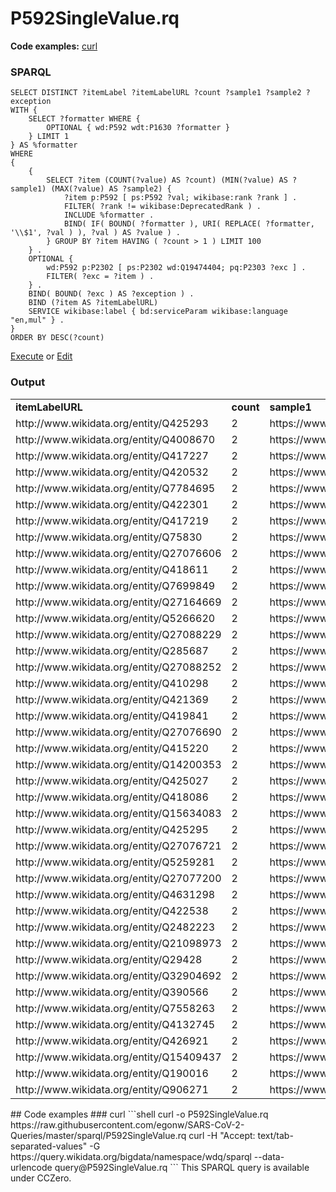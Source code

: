 # P592SingleValue.rq
**Code examples:** [curl](#curl)
### SPARQL
```sparql
SELECT DISTINCT ?itemLabel ?itemLabelURL ?count ?sample1 ?sample2 ?exception
WITH {
	SELECT ?formatter WHERE {
		OPTIONAL { wd:P592 wdt:P1630 ?formatter }
	} LIMIT 1
} AS %formatter
WHERE
{
	{
		SELECT ?item (COUNT(?value) AS ?count) (MIN(?value) AS ?sample1) (MAX(?value) AS ?sample2) {
			?item p:P592 [ ps:P592 ?val; wikibase:rank ?rank ] .
			FILTER( ?rank != wikibase:DeprecatedRank ) .
			INCLUDE %formatter .
			BIND( IF( BOUND( ?formatter ), URI( REPLACE( ?formatter, '\\$1', ?val ) ), ?val ) AS ?value ) .
		} GROUP BY ?item HAVING ( ?count > 1 ) LIMIT 100
	} .
	OPTIONAL {
		wd:P592 p:P2302 [ ps:P2302 wd:Q19474404; pq:P2303 ?exc ] .
		FILTER( ?exc = ?item ) .
	} .
	BIND( BOUND( ?exc ) AS ?exception ) .
    BIND (?item AS ?itemLabelURL)
	SERVICE wikibase:label { bd:serviceParam wikibase:language "en,mul" } .
}
ORDER BY DESC(?count)
```
[Execute](https://query.wikidata.org/embed.html#SELECT%20DISTINCT%20%3FitemLabel%20%3FitemLabelURL%20%3Fcount%20%3Fsample1%20%3Fsample2%20%3Fexception%0AWITH%20%7B%0A%09SELECT%20%3Fformatter%20WHERE%20%7B%0A%09%09OPTIONAL%20%7B%20wd%3AP592%20wdt%3AP1630%20%3Fformatter%20%7D%0A%09%7D%20LIMIT%201%0A%7D%20AS%20%25formatter%0AWHERE%0A%7B%0A%09%7B%0A%09%09SELECT%20%3Fitem%20%28COUNT%28%3Fvalue%29%20AS%20%3Fcount%29%20%28MIN%28%3Fvalue%29%20AS%20%3Fsample1%29%20%28MAX%28%3Fvalue%29%20AS%20%3Fsample2%29%20%7B%0A%09%09%09%3Fitem%20p%3AP592%20%5B%20ps%3AP592%20%3Fval%3B%20wikibase%3Arank%20%3Frank%20%5D%20.%0A%09%09%09FILTER%28%20%3Frank%20%21%3D%20wikibase%3ADeprecatedRank%20%29%20.%0A%09%09%09INCLUDE%20%25formatter%20.%0A%09%09%09BIND%28%20IF%28%20BOUND%28%20%3Fformatter%20%29%2C%20URI%28%20REPLACE%28%20%3Fformatter%2C%20%27%5C%5C%241%27%2C%20%3Fval%20%29%20%29%2C%20%3Fval%20%29%20AS%20%3Fvalue%20%29%20.%0A%09%09%7D%20GROUP%20BY%20%3Fitem%20HAVING%20%28%20%3Fcount%20%3E%201%20%29%20LIMIT%20100%0A%09%7D%20.%0A%09OPTIONAL%20%7B%0A%09%09wd%3AP592%20p%3AP2302%20%5B%20ps%3AP2302%20wd%3AQ19474404%3B%20pq%3AP2303%20%3Fexc%20%5D%20.%0A%09%09FILTER%28%20%3Fexc%20%3D%20%3Fitem%20%29%20.%0A%09%7D%20.%0A%09BIND%28%20BOUND%28%20%3Fexc%20%29%20AS%20%3Fexception%20%29%20.%0A%20%20%20%20BIND%20%28%3Fitem%20AS%20%3FitemLabelURL%29%0A%09SERVICE%20wikibase%3Alabel%20%7B%20bd%3AserviceParam%20wikibase%3Alanguage%20%22en%2Cmul%22%20%7D%20.%0A%7D%0AORDER%20BY%20DESC%28%3Fcount%29%0A) or [Edit](https://query.wikidata.org/#SELECT%20DISTINCT%20%3FitemLabel%20%3FitemLabelURL%20%3Fcount%20%3Fsample1%20%3Fsample2%20%3Fexception%0AWITH%20%7B%0A%09SELECT%20%3Fformatter%20WHERE%20%7B%0A%09%09OPTIONAL%20%7B%20wd%3AP592%20wdt%3AP1630%20%3Fformatter%20%7D%0A%09%7D%20LIMIT%201%0A%7D%20AS%20%25formatter%0AWHERE%0A%7B%0A%09%7B%0A%09%09SELECT%20%3Fitem%20%28COUNT%28%3Fvalue%29%20AS%20%3Fcount%29%20%28MIN%28%3Fvalue%29%20AS%20%3Fsample1%29%20%28MAX%28%3Fvalue%29%20AS%20%3Fsample2%29%20%7B%0A%09%09%09%3Fitem%20p%3AP592%20%5B%20ps%3AP592%20%3Fval%3B%20wikibase%3Arank%20%3Frank%20%5D%20.%0A%09%09%09FILTER%28%20%3Frank%20%21%3D%20wikibase%3ADeprecatedRank%20%29%20.%0A%09%09%09INCLUDE%20%25formatter%20.%0A%09%09%09BIND%28%20IF%28%20BOUND%28%20%3Fformatter%20%29%2C%20URI%28%20REPLACE%28%20%3Fformatter%2C%20%27%5C%5C%241%27%2C%20%3Fval%20%29%20%29%2C%20%3Fval%20%29%20AS%20%3Fvalue%20%29%20.%0A%09%09%7D%20GROUP%20BY%20%3Fitem%20HAVING%20%28%20%3Fcount%20%3E%201%20%29%20LIMIT%20100%0A%09%7D%20.%0A%09OPTIONAL%20%7B%0A%09%09wd%3AP592%20p%3AP2302%20%5B%20ps%3AP2302%20wd%3AQ19474404%3B%20pq%3AP2303%20%3Fexc%20%5D%20.%0A%09%09FILTER%28%20%3Fexc%20%3D%20%3Fitem%20%29%20.%0A%09%7D%20.%0A%09BIND%28%20BOUND%28%20%3Fexc%20%29%20AS%20%3Fexception%20%29%20.%0A%20%20%20%20BIND%20%28%3Fitem%20AS%20%3FitemLabelURL%29%0A%09SERVICE%20wikibase%3Alabel%20%7B%20bd%3AserviceParam%20wikibase%3Alanguage%20%22en%2Cmul%22%20%7D%20.%0A%7D%0AORDER%20BY%20DESC%28%3Fcount%29%0A)


### Output
<table>
  <tr>
    <td><b>itemLabelURL</b></td>
    <td><b>count</b></td>
    <td><b>sample1</b></td>
    <td><b>sample2</b></td>
    <td><b>exception</b></td>
  </tr>
  <tr>
    <td>http://www.wikidata.org/entity/Q425293</td>
    <td>2</td>
    <td>https://www.ebi.ac.uk/chembl/compound_report_card/CHEMBL3039598/</td>
    <td>https://www.ebi.ac.uk/chembl/compound_report_card/CHEMBL3306578/</td>
    <td>false</td>
  </tr>
  <tr>
    <td>http://www.wikidata.org/entity/Q4008670</td>
    <td>2</td>
    <td>https://www.ebi.ac.uk/chembl/compound_report_card/CHEMBL2103975/</td>
    <td>https://www.ebi.ac.uk/chembl/compound_report_card/CHEMBL264186/</td>
    <td>false</td>
  </tr>
  <tr>
    <td>http://www.wikidata.org/entity/Q417227</td>
    <td>2</td>
    <td>https://www.ebi.ac.uk/chembl/compound_report_card/CHEMBL1286/</td>
    <td>https://www.ebi.ac.uk/chembl/compound_report_card/CHEMBL150361/</td>
    <td>false</td>
  </tr>
  <tr>
    <td>http://www.wikidata.org/entity/Q420532</td>
    <td>2</td>
    <td>https://www.ebi.ac.uk/chembl/compound_report_card/CHEMBL3039593/</td>
    <td>https://www.ebi.ac.uk/chembl/compound_report_card/CHEMBL553025/</td>
    <td>false</td>
  </tr>
  <tr>
    <td>http://www.wikidata.org/entity/Q7784695</td>
    <td>2</td>
    <td>https://www.ebi.ac.uk/chembl/compound_report_card/CHEMBL10247/</td>
    <td>https://www.ebi.ac.uk/chembl/compound_report_card/CHEMBL298827/</td>
    <td>false</td>
  </tr>
  <tr>
    <td>http://www.wikidata.org/entity/Q422301</td>
    <td>2</td>
    <td>https://www.ebi.ac.uk/chembl/compound_report_card/CHEMBL1201488/</td>
    <td>https://www.ebi.ac.uk/chembl/compound_report_card/CHEMBL3039582/</td>
    <td>false</td>
  </tr>
  <tr>
    <td>http://www.wikidata.org/entity/Q417219</td>
    <td>2</td>
    <td>https://www.ebi.ac.uk/chembl/compound_report_card/CHEMBL2079587/</td>
    <td>https://www.ebi.ac.uk/chembl/compound_report_card/CHEMBL3182301/</td>
    <td>false</td>
  </tr>
  <tr>
    <td>http://www.wikidata.org/entity/Q75830</td>
    <td>2</td>
    <td>https://www.ebi.ac.uk/chembl/compound_report_card/CHEMBL18041/</td>
    <td>https://www.ebi.ac.uk/chembl/compound_report_card/CHEMBL28992/</td>
    <td>false</td>
  </tr>
  <tr>
    <td>http://www.wikidata.org/entity/Q27076606</td>
    <td>2</td>
    <td>https://www.ebi.ac.uk/chembl/compound_report_card/CHEMBL1627233/</td>
    <td>https://www.ebi.ac.uk/chembl/compound_report_card/CHEMBL389014/</td>
    <td>false</td>
  </tr>
  <tr>
    <td>http://www.wikidata.org/entity/Q418611</td>
    <td>2</td>
    <td>https://www.ebi.ac.uk/chembl/compound_report_card/CHEMBL1292/</td>
    <td>https://www.ebi.ac.uk/chembl/compound_report_card/CHEMBL1369407/</td>
    <td>false</td>
  </tr>
  <tr>
    <td>http://www.wikidata.org/entity/Q7699849</td>
    <td>2</td>
    <td>https://www.ebi.ac.uk/chembl/compound_report_card/CHEMBL1097558/</td>
    <td>https://www.ebi.ac.uk/chembl/compound_report_card/CHEMBL1908355/</td>
    <td>false</td>
  </tr>
  <tr>
    <td>http://www.wikidata.org/entity/Q27164669</td>
    <td>2</td>
    <td>https://www.ebi.ac.uk/chembl/compound_report_card/CHEMBL3192290/</td>
    <td>https://www.ebi.ac.uk/chembl/compound_report_card/CHEMBL458603/</td>
    <td>false</td>
  </tr>
  <tr>
    <td>http://www.wikidata.org/entity/Q5266620</td>
    <td>2</td>
    <td>https://www.ebi.ac.uk/chembl/compound_report_card/CHEMBL39263/</td>
    <td>https://www.ebi.ac.uk/chembl/compound_report_card/CHEMBL9506/</td>
    <td>false</td>
  </tr>
  <tr>
    <td>http://www.wikidata.org/entity/Q27088229</td>
    <td>2</td>
    <td>https://www.ebi.ac.uk/chembl/compound_report_card/CHEMBL408678/</td>
    <td>https://www.ebi.ac.uk/chembl/compound_report_card/CHEMBL91730/</td>
    <td>false</td>
  </tr>
  <tr>
    <td>http://www.wikidata.org/entity/Q285687</td>
    <td>2</td>
    <td>https://www.ebi.ac.uk/chembl/compound_report_card/CHEMBL55242/</td>
    <td>https://www.ebi.ac.uk/chembl/compound_report_card/CHEMBL553426/</td>
    <td>false</td>
  </tr>
  <tr>
    <td>http://www.wikidata.org/entity/Q27088252</td>
    <td>2</td>
    <td>https://www.ebi.ac.uk/chembl/compound_report_card/CHEMBL3259533/</td>
    <td>https://www.ebi.ac.uk/chembl/compound_report_card/CHEMBL3265370/</td>
    <td>false</td>
  </tr>
  <tr>
    <td>http://www.wikidata.org/entity/Q410298</td>
    <td>2</td>
    <td>https://www.ebi.ac.uk/chembl/compound_report_card/CHEMBL356431/</td>
    <td>https://www.ebi.ac.uk/chembl/compound_report_card/CHEMBL938/</td>
    <td>false</td>
  </tr>
  <tr>
    <td>http://www.wikidata.org/entity/Q421369</td>
    <td>2</td>
    <td>https://www.ebi.ac.uk/chembl/compound_report_card/CHEMBL1201187/</td>
    <td>https://www.ebi.ac.uk/chembl/compound_report_card/CHEMBL584744/</td>
    <td>false</td>
  </tr>
  <tr>
    <td>http://www.wikidata.org/entity/Q419841</td>
    <td>2</td>
    <td>https://www.ebi.ac.uk/chembl/compound_report_card/CHEMBL1189679/</td>
    <td>https://www.ebi.ac.uk/chembl/compound_report_card/CHEMBL1276421/</td>
    <td>false</td>
  </tr>
  <tr>
    <td>http://www.wikidata.org/entity/Q27076690</td>
    <td>2</td>
    <td>https://www.ebi.ac.uk/chembl/compound_report_card/CHEMBL147763/</td>
    <td>https://www.ebi.ac.uk/chembl/compound_report_card/CHEMBL358725/</td>
    <td>false</td>
  </tr>
  <tr>
    <td>http://www.wikidata.org/entity/Q415220</td>
    <td>2</td>
    <td>https://www.ebi.ac.uk/chembl/compound_report_card/CHEMBL1201258/</td>
    <td>https://www.ebi.ac.uk/chembl/compound_report_card/CHEMBL225072/</td>
    <td>false</td>
  </tr>
  <tr>
    <td>http://www.wikidata.org/entity/Q14200353</td>
    <td>2</td>
    <td>https://www.ebi.ac.uk/chembl/compound_report_card/CHEMBL1778156/</td>
    <td>https://www.ebi.ac.uk/chembl/compound_report_card/CHEMBL2110756/</td>
    <td>false</td>
  </tr>
  <tr>
    <td>http://www.wikidata.org/entity/Q425027</td>
    <td>2</td>
    <td>https://www.ebi.ac.uk/chembl/compound_report_card/CHEMBL1481/</td>
    <td>https://www.ebi.ac.uk/chembl/compound_report_card/CHEMBL149223/</td>
    <td>false</td>
  </tr>
  <tr>
    <td>http://www.wikidata.org/entity/Q418086</td>
    <td>2</td>
    <td>https://www.ebi.ac.uk/chembl/compound_report_card/CHEMBL1616433/</td>
    <td>https://www.ebi.ac.uk/chembl/compound_report_card/CHEMBL1650818/</td>
    <td>false</td>
  </tr>
  <tr>
    <td>http://www.wikidata.org/entity/Q15634083</td>
    <td>2</td>
    <td>https://www.ebi.ac.uk/chembl/compound_report_card/CHEMBL285913/</td>
    <td>https://www.ebi.ac.uk/chembl/compound_report_card/CHEMBL588593/</td>
    <td>false</td>
  </tr>
  <tr>
    <td>http://www.wikidata.org/entity/Q425295</td>
    <td>2</td>
    <td>https://www.ebi.ac.uk/chembl/compound_report_card/CHEMBL1729/</td>
    <td>https://www.ebi.ac.uk/chembl/compound_report_card/CHEMBL560739/</td>
    <td>false</td>
  </tr>
  <tr>
    <td>http://www.wikidata.org/entity/Q27076721</td>
    <td>2</td>
    <td>https://www.ebi.ac.uk/chembl/compound_report_card/CHEMBL565305/</td>
    <td>https://www.ebi.ac.uk/chembl/compound_report_card/CHEMBL567470/</td>
    <td>false</td>
  </tr>
  <tr>
    <td>http://www.wikidata.org/entity/Q5259281</td>
    <td>2</td>
    <td>https://www.ebi.ac.uk/chembl/compound_report_card/CHEMBL1569195/</td>
    <td>https://www.ebi.ac.uk/chembl/compound_report_card/CHEMBL493682/</td>
    <td>false</td>
  </tr>
  <tr>
    <td>http://www.wikidata.org/entity/Q27077200</td>
    <td>2</td>
    <td>https://www.ebi.ac.uk/chembl/compound_report_card/CHEMBL298517/</td>
    <td>https://www.ebi.ac.uk/chembl/compound_report_card/CHEMBL298826/</td>
    <td>false</td>
  </tr>
  <tr>
    <td>http://www.wikidata.org/entity/Q4631298</td>
    <td>2</td>
    <td>https://www.ebi.ac.uk/chembl/compound_report_card/CHEMBL3218924/</td>
    <td>https://www.ebi.ac.uk/chembl/compound_report_card/CHEMBL422904/</td>
    <td>false</td>
  </tr>
  <tr>
    <td>http://www.wikidata.org/entity/Q422538</td>
    <td>2</td>
    <td>https://www.ebi.ac.uk/chembl/compound_report_card/CHEMBL78/</td>
    <td>https://www.ebi.ac.uk/chembl/compound_report_card/CHEMBL95606/</td>
    <td>false</td>
  </tr>
  <tr>
    <td>http://www.wikidata.org/entity/Q2482223</td>
    <td>2</td>
    <td>https://www.ebi.ac.uk/chembl/compound_report_card/CHEMBL207538/</td>
    <td>https://www.ebi.ac.uk/chembl/compound_report_card/CHEMBL38856/</td>
    <td>false</td>
  </tr>
  <tr>
    <td>http://www.wikidata.org/entity/Q21098973</td>
    <td>2</td>
    <td>https://www.ebi.ac.uk/chembl/compound_report_card/CHEMBL2364640/</td>
    <td>https://www.ebi.ac.uk/chembl/compound_report_card/CHEMBL3545184/</td>
    <td>false</td>
  </tr>
  <tr>
    <td>http://www.wikidata.org/entity/Q29428</td>
    <td>2</td>
    <td>https://www.ebi.ac.uk/chembl/compound_report_card/CHEMBL496980/</td>
    <td>https://www.ebi.ac.uk/chembl/compound_report_card/CHEMBL56564/</td>
    <td>false</td>
  </tr>
  <tr>
    <td>http://www.wikidata.org/entity/Q32904692</td>
    <td>2</td>
    <td>https://www.ebi.ac.uk/chembl/compound_report_card/CHEMBL336296/</td>
    <td>https://www.ebi.ac.uk/chembl/compound_report_card/CHEMBL605653/</td>
    <td>false</td>
  </tr>
  <tr>
    <td>http://www.wikidata.org/entity/Q390566</td>
    <td>2</td>
    <td>https://www.ebi.ac.uk/chembl/compound_report_card/CHEMBL3775234/</td>
    <td>https://www.ebi.ac.uk/chembl/compound_report_card/CHEMBL437472/</td>
    <td>false</td>
  </tr>
  <tr>
    <td>http://www.wikidata.org/entity/Q7558263</td>
    <td>2</td>
    <td>https://www.ebi.ac.uk/chembl/compound_report_card/CHEMBL1232510/</td>
    <td>https://www.ebi.ac.uk/chembl/compound_report_card/CHEMBL1240704/</td>
    <td>false</td>
  </tr>
  <tr>
    <td>http://www.wikidata.org/entity/Q4132745</td>
    <td>2</td>
    <td>https://www.ebi.ac.uk/chembl/compound_report_card/CHEMBL1197091/</td>
    <td>https://www.ebi.ac.uk/chembl/compound_report_card/CHEMBL1199540/</td>
    <td>false</td>
  </tr>
  <tr>
    <td>http://www.wikidata.org/entity/Q426921</td>
    <td>2</td>
    <td>https://www.ebi.ac.uk/chembl/compound_report_card/CHEMBL269671/</td>
    <td>https://www.ebi.ac.uk/chembl/compound_report_card/CHEMBL77/</td>
    <td>false</td>
  </tr>
  <tr>
    <td>http://www.wikidata.org/entity/Q15409437</td>
    <td>2</td>
    <td>https://www.ebi.ac.uk/chembl/compound_report_card/CHEMBL197027/</td>
    <td>https://www.ebi.ac.uk/chembl/compound_report_card/CHEMBL268697/</td>
    <td>false</td>
  </tr>
  <tr>
    <td>http://www.wikidata.org/entity/Q190016</td>
    <td>2</td>
    <td>https://www.ebi.ac.uk/chembl/compound_report_card/CHEMBL1909300/</td>
    <td>https://www.ebi.ac.uk/chembl/compound_report_card/CHEMBL526514/</td>
    <td>false</td>
  </tr>
  <tr>
    <td>http://www.wikidata.org/entity/Q906271</td>
    <td>2</td>
    <td>https://www.ebi.ac.uk/chembl/compound_report_card/CHEMBL1201534/</td>
    <td>https://www.ebi.ac.uk/chembl/compound_report_card/CHEMBL1201684/</td>
    <td>false</td>
  </tr>
</table>
## Code examples
### curl
```shell
curl -o P592SingleValue.rq https://raw.githubusercontent.com/egonw/SARS-CoV-2-Queries/master/sparql/P592SingleValue.rq
curl -H "Accept: text/tab-separated-values" -G https://query.wikidata.org/bigdata/namespace/wdq/sparql --data-urlencode query@P592SingleValue.rq
```
This SPARQL query is available under CCZero.
